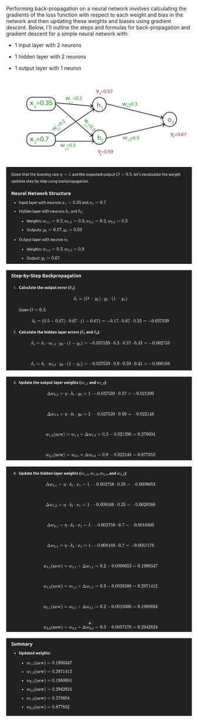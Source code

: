 Performing back-propagation on a neural network involves calculating the gradients of the loss function with respect to each weight and bias in the network and then updating these weights and biases using gradient descent. Below, I'll outline the steps and formulas for back-propagation and gradient descent for a simple neural network with:

- 1 input layer with 2 neurons
- 1 hidden layer with 2 neurons
- 1 output layer with 1 neuron
  
  
  ![](ImgDump/NN_image.png)
  
  
  
  

![](ImgDump/Screenshot%20from%202024-06-07%2022-50-57.png)

![](ImgDump/Screenshot%20from%202024-06-07%2022-51-28.png)

![](ImgDump/Screenshot%20from%202024-06-07%2022-51-36.png)

![](ImgDump/Screenshot%20from%202024-06-07%2022-51-57.png)

![](ImgDump/Screenshot%20from%202024-06-07%2022-52-16.png)
